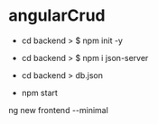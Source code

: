 # angularCrud

<!-- Criei o package.json -->
* cd backend > $ npm init -y

<!-- Instalei a dependencia -->
* cd backend > $ npm i json-server 

<!-- Criei o arquivo db.json -->
* cd backend > db.json

<!-- Rodar o banco -->
* npm start

<!-- Criei o front end -->
ng new frontend --minimal